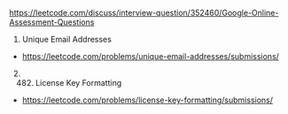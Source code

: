 https://leetcode.com/discuss/interview-question/352460/Google-Online-Assessment-Questions
1. Unique Email Addresses
- https://leetcode.com/problems/unique-email-addresses/submissions/

2. 482. License Key Formatting
- https://leetcode.com/problems/license-key-formatting/submissions/